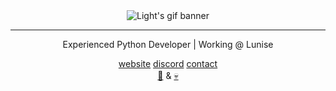 <div align="center">
  <img src="https://liqht.dev/assets/light1.gif" alt="Light's gif banner"/> 
  <hr>
  <p>Experienced Python Developer | Working @ Lunise<p/>
  <a href="https://liqht.dev";  target="website">website<a/> 
  <a href="https://discord.gg/GYhP4Fd7Av";  target="discord">discord<a/> 
  <a href="mailto:contact@liqht.me?subject=Contact%20via%20github."; target="Mail">contact<a/> <br>
<a href="https://github.com/xevaly";  target="github">👀<a/> & <a href="https://die.ooo";  target="die">💀<a/>　
</div>

